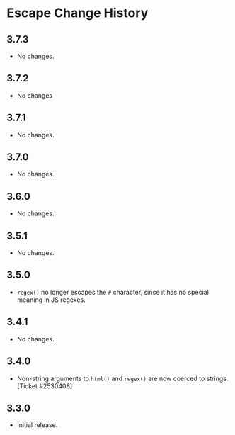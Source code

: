 Escape Change History
=====================

3.7.3
-----

* No changes.

3.7.2
-----

* No changes

3.7.1
-----

* No changes.

3.7.0
-----

* No changes.

3.6.0
-----

* No changes.

3.5.1
-----

  * No changes.

3.5.0
-----

* `regex()` no longer escapes the `#` character, since it has no special meaning
  in JS regexes.


3.4.1
-----

* No changes.


3.4.0
-----

* Non-string arguments to `html()` and `regex()` are now coerced to strings.
  [Ticket #2530408]


3.3.0
-----

* Initial release.
